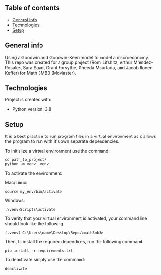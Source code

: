 ## Table of contents
* [General info](#general-info)
* [Technologies](#technologies)
* [Setup](#setup)

## General info
Using a Goodwin and Goodwin-Keen model to model a macroeconomy. This repo was created for a group project (Romi Lifshitz, Arthur M\'endez-Rosales, Sara Saad, Grant Forsythe, Gheeda Mourtada, and Jacob Ronen Keffer) for Math 3MB3 (McMaster). 

## Technologies
Project is created with:
* Python version: 3.8
	
## Setup
It is a best practice to run program files in a virtual environment as
it allows the program to run with it's own separate dependencies.

To initialize a virtual environment use the command:
```
cd path_to_project/
python -m venv .venv
```
To activate the environment:

Mac/Linux:
```
source my_env/bin/activate
```
Windows:
```
.\venv\Scripts\activate
```
To verify that your virtual environment is activated, your command line
should look like the following.
```
(.venv) C:\Users\name\Desktop\Repos\math3mb3>
```
Then, to install the required dependices, run the following command.
```
pip install -r requirements.txt
```
To deactivate simply use the command:
```
deactivate
```
